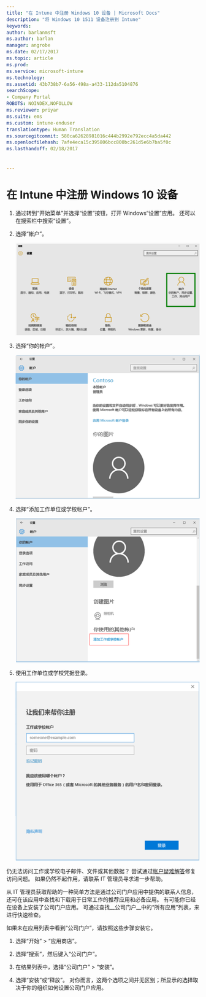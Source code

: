 ```yaml
---
title: "在 Intune 中注册 Windows 10 设备 | Microsoft Docs"
description: "将 Windows 10 1511 设备注册到 Intune"
keywords: 
author: barlanmsft
ms.author: barlan
manager: angrobe
ms.date: 02/17/2017
ms.topic: article
ms.prod: 
ms.service: microsoft-intune
ms.technology: 
ms.assetid: 43b738b7-6a56-498a-a433-112da5104876
searchScope:
- Company Portal
ROBOTS: NOINDEX,NOFOLLOW
ms.reviewer: priyar
ms.suite: ems
ms.custom: intune-enduser
translationtype: Human Translation
ms.sourcegitcommit: 580ca62628981016c444b2992e792ecc4a5da442
ms.openlocfilehash: 7afe4eca15c395806bcc800bc261d5e6b7ba5f0c
ms.lasthandoff: 02/18/2017


---
```


# <a name="enroll-your-windows-10-device-in-intune"></a>在 Intune 中注册 Windows 10 设备

1.  通过转到“开始菜单”并选择“设置”按钮，打开 Windows“设置”应用。 还可以在搜索栏中搜索“设置”。

2. 选择“帐户”。

    ![转到“设置”和“帐户”](./media/W10-enroll-1-settings-accounts.png)

3. 选择“你的帐户”。

    ![选择“你的帐户”](./media/W10-enroll-2-accounts-your-account.png)

4. 选择“添加工作单位或学校帐户”。

    ![选择“添加工作单位或学校帐户”](./media/w10-enroll-3-add-work-school-acct.png)

5. 使用工作单位或学校凭据登录。

    ![登录](./media/W10-enroll-4-sign-in.png)

仍无法访问工作或学校电子邮件、文件或其他数据？ 尝试通过[帐户疑难解答](troubleshoot-your-windows-10-device-windows.md#troubleshooting-steps-to-follow-if-you-see-your-account)修复访问问题。 如果仍然不起作用，请联系 IT 管理员寻求进一步帮助。

从 IT 管理员获取帮助的一种简单方法是通过公司门户应用中提供的联系人信息，还可在该应用中查找和下载用于日常工作的推荐应用和必备应用。 有可能你已经在设备上安装了公司门户应用。 可通过查找__公司门户__中的“所有应用”列表，来进行快速检查。

如果未在应用列表中看到“公司门户”，请按照这些步骤安装它。

1. 选择“开始” > “应用商店”。

2. 选择“搜索”，然后键入“公司门户”。

3. 在结果列表中，选择“公司门户” > “安装”。

4. 选择“安装”或“释放”。 对你而言，这两个选项之间并无区别；所显示的选择取决于你的组织如何设置公司门户应用。

